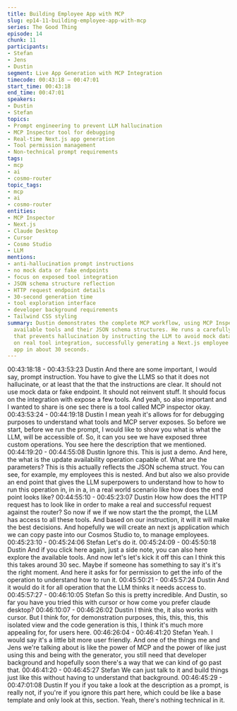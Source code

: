 ```yaml
---
title: Building Employee App with MCP
slug: ep14-11-building-employee-app-with-mcp
series: The Good Thing
episode: 14
chunk: 11
participants:
- Stefan
- Jens
- Dustin
segment: Live App Generation with MCP Integration
timecode: 00:43:18 – 00:47:01
start_time: 00:43:18
end_time: 00:47:01
speakers:
- Dustin
- Stefan
topics:
- Prompt engineering to prevent LLM hallucination
- MCP Inspector tool for debugging
- Real-time Next.js app generation
- Tool permission management
- Non-technical prompt requirements
tags:
- mcp
- ai
- cosmo-router
topic_tags:
- mcp
- ai
- cosmo-router
entities:
- MCP Inspector
- Next.js
- Claude Desktop
- Cursor
- Cosmo Studio
- LLM
mentions:
- anti-hallucination prompt instructions
- no mock data or fake endpoints
- focus on exposed tool integration
- JSON schema structure reflection
- HTTP request endpoint details
- 30-second generation time
- tool exploration interface
- developer background requirements
- Tailwind CSS styling
summary: Dustin demonstrates the complete MCP workflow, using MCP Inspector to show
  available tools and their JSON schema structures. He runs a carefully crafted prompt
  that prevents hallucination by instructing the LLM to avoid mock data and focus
  on real tool integration, successfully generating a Next.js employee management
  app in about 30 seconds.
---
```


00:43:18:18 - 00:43:53:23
Dustin
And there are some important, I would say, prompt instruction. You have to give the LLMS so
that it does not hallucinate, or at least that the that the instructions are clear. It should not use
mock data or fake endpoint. It should not reinvent stuff. It should focus on the integration with
expose a few tools. And yeah, so also important and I wanted to share is one sec there is a tool
called MCP inspector okay.
00:43:53:24 - 00:44:19:18
Dustin
I mean yeah it's allows for for debugging purposes to understand what tools and MCP server
exposes. So before we start, before we run the prompt, I would like to show you what is what
the LLM, will be accessible of. So, it can you see we have exposed three custom operations.
You see here the description that we mentioned.
00:44:19:20 - 00:44:55:08
Dustin
Ignore this. This is just a demo. And here, the what is the update availability operation capable
of. What are the parameters? This is this actually reflects the JSON schema struct. You can
see, for example, my employees this is nested. And but also we also provide an end point that
gives the LLM superpowers to understand how to how to run this operation in, in in a, in a real
world scenario like how does the end point looks like?
00:44:55:10 - 00:45:23:07
Dustin
How how does the HTTP request has to look like in order to make a real and successful request
against the router? So now if we if we now start the the prompt, the LLM has access to all these
tools. And based on our instruction, it will it will make the best decisions. And hopefully we will
create an next js application which we can copy paste into our Cosmos Studio to, to manage
employees.
00:45:23:10 - 00:45:24:06
Stefan
Let's do it.
00:45:24:09 - 00:45:50:18
Dustin
And if you click here again, just a side note, you can also here explore the available tools. And
now let's let's kick it off this can I think this this takes around 30 sec. Maybe if someone has
something to say it's it's the right moment. And here it asks for for permission to get the info of
the operation to understand how to run it.
00:45:50:21 - 00:45:57:24
Dustin
And it would do it for all operation that the LLM thinks it needs access to.
00:45:57:27 - 00:46:10:05
Stefan
So this is pretty incredible. And Dustin, so far you have you tried this with cursor or how come
you prefer claude desktop?
00:46:10:07 - 00:46:26:02
Dustin
I think the, it also works with cursor. But I think for, for demonstration purposes, this, this, this,
this isolated view and the code generation is this, I think it's much more appealing for, for users
here.
00:46:26:04 - 00:46:41:20
Stefan
Yeah. I would say it's a little bit more user friendly. And one of the things me and Jens we're
talking about is like the power of MCP and the power of like just using this and being with the
generator, you still need that developer background and hopefully soon there's a way that we
can kind of go past that.
00:46:41:20 - 00:46:45:27
Stefan
We can just talk to it and build things just like this without having to understand that background.
00:46:45:29 - 00:47:01:08
Dustin
If you if you take a look at the description as a prompt, is really not, if you're if you ignore this
part here, which could be like a base template and only look at this, section. Yeah, there's
nothing technical in it.
